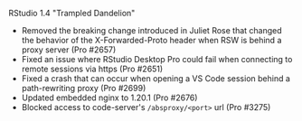 RStudio 1.4 "Trampled Dandelion"

* Removed the breaking change introduced in Juliet Rose that changed the behavior of the X-Forwarded-Proto header when RSW is behind a proxy server (Pro #2657)
* Fixed an issue where RStudio Desktop Pro could fail when connecting to remote sessions via https (Pro #2651)
* Fixed a crash that can occur when opening a VS Code session behind a path-rewriting proxy (Pro #2699)
* Updated embedded nginx to 1.20.1 (Pro #2676)
* Blocked access to code-server's `/absproxy/<port>` url (Pro #3275)
